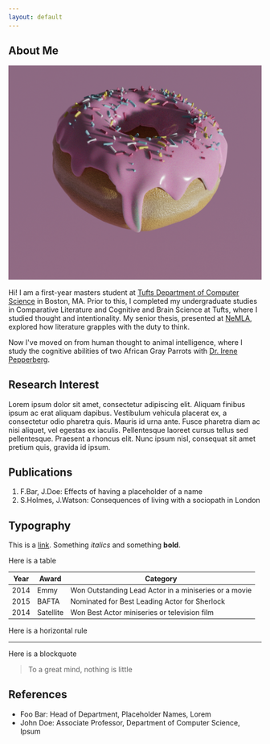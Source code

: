 ```yaml
---
layout: default
---
```


## About Me

<img class="profile-picture" src="headshot.png">

Hi! I am a first-year masters student at [Tufts Department of Computer Science](https://engineering.tufts.edu/cs/) in Boston, MA. 
Prior to this, I completed my undergraduate studies in Comparative Literature and Cognitive and Brain Science at Tufts, where I studied thought and intentionality. My senior thesis, presented at [NeMLA](https://www.nemla.org/content/dam/www/nemla/newsletters/NeMLA_Newsletter_2025_Winter.pdf), explored how literature grapples with the duty to think.

Now I've moved on from human thought to animal intelligence, where I study the cognitive abilities 
of two African Gray Parrots with [Dr. Irene Pepperberg](https://alexfoundation.org/). 

## Research Interest

Lorem ipsum dolor sit amet, consectetur adipiscing elit. Aliquam finibus ipsum ac erat aliquam dapibus. Vestibulum vehicula placerat ex, a consectetur odio pharetra quis. Mauris id urna ante. Fusce pharetra diam ac nisi aliquet, vel egestas ex iaculis. Pellentesque laoreet cursus tellus sed pellentesque. Praesent a rhoncus elit. Nunc ipsum nisl, consequat sit amet pretium quis, gravida id ipsum.

## Publications

1. F.Bar, J.Doe: Effects of having a placeholder of a name
2. S.Holmes, J.Watson: Consequences of living with a sociopath in London

## Typography

This is a [link](http://google.com). Something *italics* and something **bold**.

Here is a table

Year | Award | Category
-----|-------|--------
2014 | Emmy  | Won Outstanding Lead Actor in a miniseries or a movie
2015 | BAFTA | Nominated for Best Leading Actor for Sherlock
2014 | Satellite | Won Best Actor miniseries or television film

Here is a horizontal rule

---

Here is a blockquote

> To a great mind, nothing is little

## References

* Foo Bar: Head of Department, Placeholder Names, Lorem
* John Doe: Associate Professor, Department of Computer Science, Ipsum

